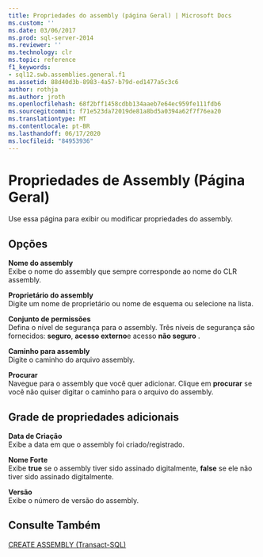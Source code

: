 ```yaml
---
title: Propriedades do assembly (página Geral) | Microsoft Docs
ms.custom: ''
ms.date: 03/06/2017
ms.prod: sql-server-2014
ms.reviewer: ''
ms.technology: clr
ms.topic: reference
f1_keywords:
- sql12.swb.assemblies.general.f1
ms.assetid: 88d40d3b-8983-4a57-b79d-ed1477a5c3c6
author: rothja
ms.author: jroth
ms.openlocfilehash: 68f2bff1458cdbb134aaeb7e64ec959fe111fdb6
ms.sourcegitcommit: f71e523da72019de81a8bd5a0394a62f7f76ea20
ms.translationtype: MT
ms.contentlocale: pt-BR
ms.lasthandoff: 06/17/2020
ms.locfileid: "84953936"
---
```

# <a name="assembly-properties-general-page"></a>Propriedades de Assembly (Página Geral)
  Use essa página para exibir ou modificar propriedades do assembly.  
  
## <a name="options"></a>Opções  
 **Nome do assembly**  
 Exibe o nome do assembly que sempre corresponde ao nome do CLR assembly.  
  
 **Proprietário do assembly**  
 Digite um nome de proprietário ou nome de esquema ou selecione na lista.  
  
 **Conjunto de permissões**  
 Defina o nível de segurança para o assembly. Três níveis de segurança são fornecidos: **seguro**, **acesso externo**e acesso **não seguro** .  
  
 **Caminho para assembly**  
 Digite o caminho do arquivo assembly.  
  
 **Procurar**  
 Navegue para o assembly que você quer adicionar. Clique em **procurar** se você não quiser digitar o caminho para o arquivo do assembly.  
  
## <a name="additional-properties-grid"></a>Grade de propriedades adicionais  
 **Data de Criação**  
 Exibe a data em que o assembly foi criado/registrado.  
  
 **Nome Forte**  
 Exibe **true** se o assembly tiver sido assinado digitalmente, **false** se ele não tiver sido assinado digitalmente.  
  
 **Versão**  
 Exibe o número de versão do assembly.  
  
## <a name="see-also"></a>Consulte Também  
 [CREATE ASSEMBLY &#40;Transact-SQL&#41;](/sql/t-sql/statements/create-assembly-transact-sql)  
  
  
